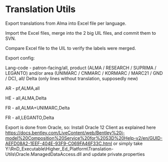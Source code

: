 # Translation Utils
 
Export translations from Alma into Excel file per language.

Import the Excel files, merge into the 2 big UIL files, and commit them to SVN.

Compare Excel file to the UIL to verify the labels were merged.

Export config:

Lang-code - patron-facing/all, product (ALMA / RESEARCH / SUPRIMA / LEGANTO) and/or area (UNIMARC / CNMARC / KORMARC / MARC21 / GND / DC), all/ Delta (only lines without translation, supposedly new)

AR - pf,ALMA,all

HE - all,ALMA,Delta

FR - all,ALMA+UNIMARC,Delta

FR - all,LEGANTO,Delta

Export is done from Oracle, so:
Install Oracle 12 Client as explained here
https://docs.bentley.com/LiveContent/web/Bentley%20i-model%20Composition%20Service%20for%20S3D%20Help-v2/en/GUID-AEFD08A2-1EEF-404E-93F9-C069FA46F33C.html
or simply take Y:\RnD_Executable\Higher_Ed_Platform\Translation-Utils\Oracle.ManagedDataAccess.dll and update private.properties 
